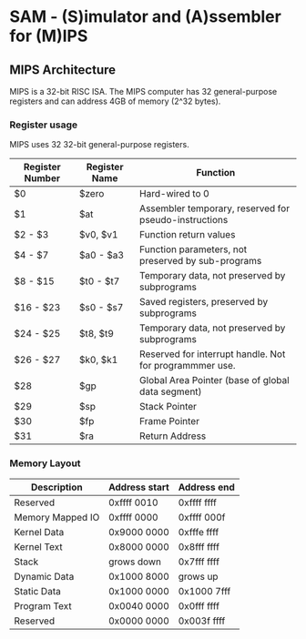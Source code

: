# SAM - (S)imulator and (A)ssembler for (M)IPS

## MIPS Architecture

MIPS is a 32-bit RISC ISA. The MIPS computer has 32 general-purpose registers 
and can address 4GB of memory (2^32 bytes).

### Register usage

MIPS uses 32 32-bit general-purpose registers.

| Register Number | Register Name | Function                                                | 
| ---             | ---           | ---                                                     |
| $0              | $zero         | Hard-wired to 0                                         | 
| $1              | $at           | Assembler temporary, reserved for pseudo-instructions   | 
| $2 - $3         | $v0, $v1      | Function return values                                  |
| $4 - $7         | $a0 - $a3     | Function parameters, not preserved by sub-programs      | 
| $8 - $15        | $t0 - $t7     | Temporary data, not preserved by subprograms            | 
| $16 - $23       | $s0 - $s7     | Saved registers, preserved by subprograms               | 
| $24 - $25       | $t8, $t9      | Temporary data, not preserved by subprograms            |
| $26 - $27       | $k0, $k1      | Reserved for interrupt handle. Not for programmmer use. |
| $28             | $gp           | Global Area Pointer (base of global data segment)       | 
| $29             | $sp           | Stack Pointer                                           | 
| $30             | $fp           | Frame Pointer                                           | 
| $31             | $ra           | Return Address                                          | 

### Memory Layout

| Description      | Address start | Address end |
| ---              | ---           | ---         | 
| Reserved         | 0xffff 0010   | 0xffff ffff | 
| Memory Mapped IO | 0xffff 0000   | 0xffff 000f |
| Kernel Data      | 0x9000 0000   | 0xfffe ffff |
| Kernel Text      | 0x8000 0000   | 0x8fff ffff | 
| Stack            | grows down    | 0x7fff ffff |
| Dynamic Data     | 0x1000 8000   | grows up    | 
| Static Data      | 0x1000 0000   | 0x1000 7fff | 
| Program Text     | 0x0040 0000   | 0x0fff ffff | 
| Reserved         | 0x0000 0000   | 0x003f ffff | 



